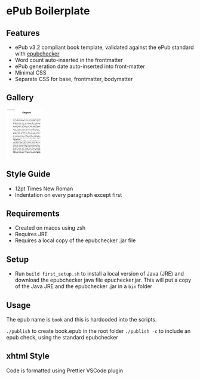 # ePub Boilerplate

## Features

* ePub v3.2 compliant book template, validated against the ePub standard with [epubchecker](https://www.w3.org/publishing/epubcheck/)
* Word count auto-inserted in the frontmatter
* ePub generation date auto-inserted into front-matter
* Minimal CSS
* Separate CSS for base, frontmatter, bodymatter

## Gallery
<!-- ![ch01](https://github.com/geonaut/epub-boilerplate/blob/main/gallery/chapter_1_screenshot.png | width=100) -->
<img src="https://github.com/geonaut/epub-boilerplate/blob/main/gallery/chapter_1_screenshot.png" width="100">

<!-- ![frontmatter](https://github.com/geonaut/epub-boilerplate/blob/main/gallery/frontmatter_screenshot.png | width=100)

![script](https://github.com/geonaut/epub-boilerplate/blob/main/gallery/script_ouput.png | width=100) -->

## Style Guide

* 12pt Times New Roman
* Indentation on every paragraph except first

## Requirements

* Created on macos using zsh
* Requires JRE
* Requires a local copy of the epubchecker .jar file

## Setup

* Run `build first_setup.sh` to install a local version of Java (JRE) and download the epubchecker java file epuchecker.jar. This will put a copy of the Java JRE and the epubchecker .jar in a `bin` folder

## Usage

The epub name is `book` and this is hardcoded into the scripts.

`./publish` to create book.epub in the root folder
`./publish -c` to include an epub check, using the standard epubchecker

## xhtml Style

Code is formatted using Prettier VSCode plugin